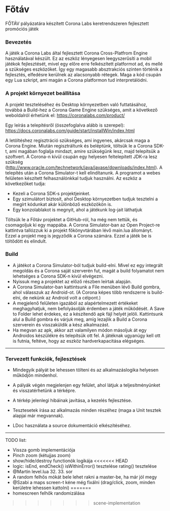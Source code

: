 Főtáv
======
FŐTÁV pályázatára készített Corona Labs keretrendszeren fejlesztett promóciós játék

### Bevezetés
A játék a Corona Labs által fejlesztett Corona Cross-Platfrom Engine használatával készült.
Ez az eszköz lényegesen leegyszerűsíti a mobil játékok fejlesztését, mivel egy előre erre felkészített platformot ad, és mellé a szükséges eszközöket.
Így egy magasabb absztrakciós szinten történik a fejlesztés, elfedésre kerülnek az alacsonyabb rétegek.
Maga a kód csupán egy Lua szkript, ami magán a Corona platformon tud interpretálódni.

### A projekt környezet beállítása
A projekt teszteléséhez és Desktop környezetben való futtatásához, továbbá a Build-hez a Corona Game Engine szükséges, amit a következő weboldalról érhetünk el:
https://coronalabs.com/product/

Egy leírás a telepítésről (összefoglalva alább is szerepel):
https://docs.coronalabs.com/guide/start/installWin/index.html

A letöltéshez regisztráció szükséges, ami ingyenes, akárcsak maga a Corona Engine.
Miután regisztráltunk és beléptünk, töltsük le a Corona SDK-t, ami magában foglalja mindazt, amire szükségünk lesz, majd telepítsük a szoftvert. A Corona-n kívül csupán egy helyesen feltelepített JDK-ra lesz szükség (http://www.oracle.com/technetwork/java/javase/downloads/index.html).
A telepítés után a Corona Simulator-t kell elindítanunk. A programot a webes felületen készített felhasználónkkal tudjuk használni. Az eszköz a következőket tudja:
* Kezeli a Corona SDK-s projektjeinket.
* Egy szimulátort biztosít, ahol Desktop környezetben tudjuk tesztelni a megírt kódunkat akár különböző eszközökön is.
* Egy konzolablakot is megnyit, ahol a játékunk log-jait láthatjuk

Töltsük le a Főtáv projektet a GitHub-ról, ha még nem tettük, és csomagoljuk ki egy mappába.
A Corona Simulator-ban az Open Project-re kattintva tallózzuk ki a projekt főkönyvtárában lévő main.lua állományt. Ezzel a projekt meg is jegyződik a Corona számára.
Ezzel a játék be is töltődött és elindult.

### Build
* A játékot a Corona Simulator-ból tudjuk build-elni. Mivel ez egy integrált megoldás és a Corona saját szerverén fut, magát a build folyamatot nem lehetséges a Corona SDK-n kívül elvégezni.
* Nyissuk meg a projektet az előző részben leírtak alapján.
* A Corona Simulator-ban kattintsunk a File menüben lévő Build gombra, ahol válasszuk az Android-ot. (A Corona képes több rendszerre is build-elni, de nekünk az Android volt a célpont.)
* A megjelenő felületen igazából az alapértelmezett értékeket meghagyhatjuk, nem befolyásolják érdemben a játék működését. A Save to Folder lehet érdekes, ez a készítendő apk fájl helyét jelöli. Kattintsunk alul a Build gombra és várjuk meg, amíg lezajlik a Build a Corona szerverein és visszaküldik a kész alkalmazást.
* Ha megvan az apk, akkor azt valamilyen módon másoljuk át egy Androidos készülékre és telepítsük ott fel. A játéknak ugyanúgy kell ott is futnia, feltéve, hogy az eszköz hardverkapacitása elégséges.

---
### Tervezett funkciók, fejlesztések
* Mindegyik pályát be lehessen tölteni és az alkalmazáslogika helyesen működjön mindenhol.
* A pályák végén megjelenjen egy felület, ahol látjuk a teljesítményünket és visszatérhetünk a térképre.
* A térkép jelenlegi hibáinak javítása, a kezelés fejlesztése.

* Tesztesetek írása az alkalmazás minden részéhez (maga a Unit tesztek alapjai már megvannak).
* LDoc használata a source dokumentáció elkészítéséhez.

---

TODO list:
 * Vissza gomb implementációja
 * Pinch zoom (kétujjas zoom)
 * show/hide/destroy functionök logikája
<<<<<<< HEAD
 * logic: isEnd, endCheck()
          isWithinError() tesztelése
          rating() tesztelése
 * @Martin level.lua 32. 33. sor
 * A random felhős mókát bele lehet rakni a master-be, ha már jól megy
 * @Szabi a maps screen-t kéne még fixálni (drag/click, zoom, minden kerületre lehessen kattolni)
=======
 * homescreen felhők randomizálása
>>>>>>> scene-implementation
